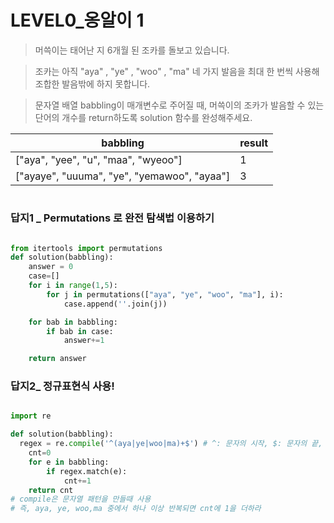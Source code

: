 # LEVEL0_옹알이 1


> 머쓱이는 태어난 지 6개월 된 조카를 돌보고 있습니다. 


> 조카는 아직 "aya" , "ye" , "woo" , "ma" 네 가지 발음을 최대 한 번씩 사용해 조합한 발음밖에 하지 못합니다. 


> 문자열 배열 babbling이 매개변수로 주어질 때, 머쓱이의 조카가 발음할 수 있는 단어의 개수를 return하도록 solution 함수를 완성해주세요.



|babbling|result|
|------|---|
|["aya", "yee", "u", "maa", "wyeoo"]|1|
|["ayaye", "uuuma", "ye", "yemawoo", "ayaa"]|3|


#
### 답지1 _ Permutations 로 완전 탐색법 이용하기


```python 

from itertools import permutations
def solution(babbling):
    answer = 0
    case=[]
    for i in range(1,5):
        for j in permutations(["aya", "ye", "woo", "ma"], i):
            case.append(''.join(j))

    for bab in babbling:
        if bab in case:
            answer+=1

    return answer

```


### 답지2_ 정규표현식 사용!

```python

import re

def solution(babbling):
  regex = re.compile('^(aya|ye|woo|ma)+$') # ^: 문자의 시작, $: 문자의 끝, + 앞의 내용을 1번이상 반복
    cnt=0
    for e in babbling:
        if regex.match(e):
            cnt+=1
    return cnt
# compile은 문자열 패턴을 만들때 사용 
# 즉, aya, ye, woo,ma 중에서 하나 이상 반복되면 cnt에 1을 더하라
```
